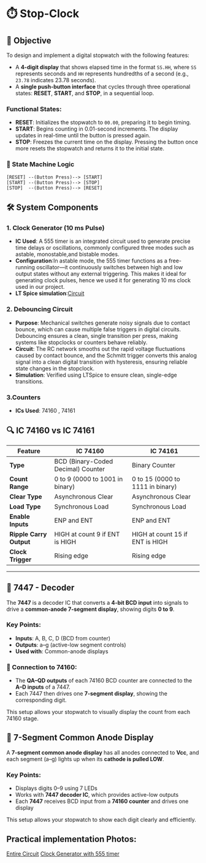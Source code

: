 

# ⏱️ Stop-Clock 


## 🎯 Objective

To design and implement a digital stopwatch with the following features:

- A **4-digit display** that shows elapsed time in the format `SS.HH`, where `SS` represents seconds and `HH` represents hundredths of a second (e.g., `23.78` indicates 23.78 seconds).
- A **single push-button interface** that cycles through three operational states: **RESET**, **START**, and **STOP**, in a sequential loop.

### Functional States:
- **RESET**: Initializes the stopwatch to `00.00`, preparing it to begin timing.
- **START**: Begins counting in 0.01-second increments. The display updates in real-time until the button is pressed again.
- **STOP**: Freezes the current time on the display. Pressing the button once more resets the stopwatch and returns it to the initial state.

### 🔄 State Machine Logic

```plaintext
[RESET] --(Button Press)--> [START]
[START] --(Button Press)--> [STOP]
[STOP]  --(Button Press)--> [RESET]
```


## 🛠️ System Components

### 1. **Clock Generator (10 ms Pulse)**
- **IC Used**: A 555 timer is an integrated circuit used to generate precise time delays or oscillations, commonly configured three modes such as astable, monostable,and bistable modes.
- **Configuration**:In astable mode, the 555 timer functions as a free-running oscillator—it continuously switches between high and low output states without any external triggering. This makes it ideal for generating clock pulses, hence we used it for generating  10 ms clock used in our project.
- **LT Spice simulation**:[Circuit](https://github.com/Manvi1670/STOP-CLOCK/blob/40ddc953ea36c8df6870716ed4e70b379bcfeef0/Timer%20-%20555%20Lt%20Spice%20simulation.png) 


### 2. **Debouncing Circuit**
- **Purpose**: Mechanical switches generate noisy signals due to contact bounce, which can cause multiple false triggers in digital circuits. Debouncing ensures a clean,        single transition per press, making systems like stopclocks or counters behave reliably.
- **Circuit**: The RC network smooths out the rapid voltage fluctuations caused by contact bounce, and the Schmitt trigger converts this analog signal into a clean digital transition with hysteresis, ensuring reliable state changes in the stopclock.
- **Simulation**: Verified using LTSpice to ensure clean, single-edge transitions.

### 3.Counters
- **ICs Used**: 74160 , 74161

## 🔍 IC 74160 vs IC 74161

| Feature                  | **IC 74160**                                | **IC 74161**                                |
|--------------------------|---------------------------------------------|---------------------------------------------|
| **Type**                 | BCD (Binary-Coded Decimal) Counter          | Binary Counter                              |
| **Count Range**          | 0 to 9 (0000 to 1001 in binary)             | 0 to 15 (0000 to 1111 in binary)            |
| **Clear Type**           | Asynchronous Clear                          | Asynchronous Clear                          |
| **Load Type**            | Synchronous Load                            | Synchronous Load                            |
| **Enable Inputs**        | ENP and ENT                                 | ENP and ENT                                 |
| **Ripple Carry Output**  | HIGH at count 9 if ENT is HIGH              | HIGH at count 15 if ENT is HIGH             |
| **Clock Trigger**        | Rising edge                                 | Rising edge                                 |


---

## 🔷 7447 - Decoder

The **7447** is a decoder IC that converts a **4-bit BCD input** into signals to drive a **common-anode 7-segment display**, showing digits **0 to 9**.

### Key Points:
- **Inputs**: A, B, C, D (BCD from counter)
- **Outputs**: a–g (active-low segment controls)
- **Used with**: Common-anode displays

### 🔗 Connection to 74160:
- The **QA–QD outputs** of each 74160 BCD counter are connected to the **A–D inputs** of a 7447.
- Each 7447 then drives one **7-segment display**, showing the corresponding digit.

This setup allows your stopwatch to visually display the count from each 74160 stage.




## 🔷 7-Segment Common Anode Display

A **7-segment common anode display** has all anodes connected to **Vcc**, and each segment (a–g) lights up when its **cathode is pulled LOW**.

### Key Points:
- Displays digits 0–9 using 7 LEDs
- Works with **7447 decoder IC**, which provides active-low outputs
- Each **7447** receives BCD input from a **74160 counter** and drives one display

This setup allows your stopwatch to show each digit clearly and efficiently.


## Practical implementation Photos:
[Entire Circuit](https://github.com/Veda1906/Stop_Clock/blob/main/Whole%20circuit.jpeg)
[Clock Generator with 555 timer](https://github.com/Veda1906/Stop_Clock/blob/main/555%20timer.jpeg)
